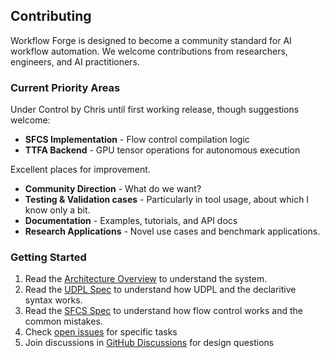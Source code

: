 ## Contributing

Workflow Forge is designed to become a community standard for AI workflow automation. We welcome contributions from researchers, engineers, and AI practitioners.

### Current Priority Areas

Under Control by Chris until first working release, though suggestions welcome:

-  **SFCS Implementation** - Flow control compilation logic
-  **TTFA Backend** - GPU tensor operations for autonomous execution

Excellent places for improvement.
- **Community Direction** - What do we want?
-  **Testing & Validation cases** - Particularly in tool usage, about which I know only a bit.
-  **Documentation** - Examples, tutorials, and API docs
- **Research Applications** - Novel use cases and benchmark applications.

### Getting Started
1. Read the [Architecture Overview](docs/Overview.md) to understand the system. 
2. Read the [UDPL Spec](docs/UDPL.md) to understand how UDPL and the declaritive syntax works.
3. Read the [SFCS Spec](docs/SFCS.md) to understand how flow control works and the common mistakes.
4. Check [open issues](../../issues) for specific tasks
5. Join discussions in [GitHub Discussions](../../discussions) for design questions

